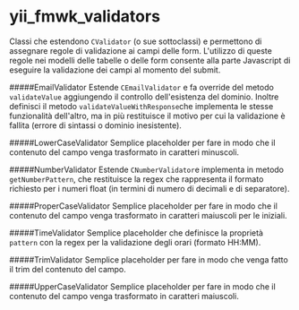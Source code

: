 yii_fmwk_validators
===================
Classi che estendono `CValidator` (o sue sottoclassi) e permettono di assegnare regole di validazione ai campi delle form.
L'utilizzo di queste regole nei modelli delle tabelle o delle form consente alla parte Javascript di eseguire la validazione dei campi al momento del submit.

#####EmailValidator
Estende `CEmailValidator` e fa override del metodo `validateValue` aggiungendo il controllo dell'esistenza del dominio. Inoltre definisci il metodo `validateValueWithResponse`che implementa le stesse funzionalità dell'altro, ma in più restituisce il motivo per cui la validazione è fallita (errore di sintassi o dominio inesistente).

#####LowerCaseValidator
Semplice placeholder per fare in modo che il contenuto del campo venga trasformato in caratteri minuscoli.

#####NumberValidator
Estende `CNumberValidator`e implementa in metodo `getNumberPattern`, che restituisce la regex che rappresenta il formato richiesto per i numeri float (in termini di numero di decimali e di separatore).

#####ProperCaseValidator
Semplice placeholder per fare in modo che il contenuto del campo venga trasformato in caratteri maiuscoli per le iniziali.

#####TimeValidator
Semplice placeholder che definisce la proprietà `pattern` con la regex per la validazione degli orari (formato HH:MM).

#####TrimValidator
Semplice placeholder per fare in modo che venga fatto il trim del contenuto del campo.

#####UpperCaseValidator
Semplice placeholder per fare in modo che il contenuto del campo venga trasformato in caratteri maiuscoli.
